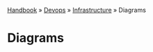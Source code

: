 [Handbook](/readme.md) » [Devops](/devops/readme.md) » [Infrastructure](/devops/infrastructure/readme.md) » Diagrams

# Diagrams